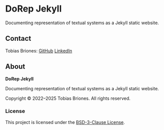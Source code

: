 <!-- Copyright (c) 2025 Tobias Briones. All rights reserved. -->
<!-- SPDX-License-Identifier: BSD-3-Clause -->
<!-- This file is part of https://github.com/texsydo/dorep-jekyll -->

# DoRep Jekyll

Documenting representation of textual systems as a Jekyll static website.

## Contact

Tobias Briones: [GitHub](https://github.com/tobiasbriones)
[LinkedIn](https://linkedin.com/in/tobiasbriones)

## About

**DoRep Jekyll**

Documenting representation of textual systems as a Jekyll static website.

Copyright © 2022–2025 Tobias Briones. All rights reserved.

### License

This project is licensed under the
[BSD-3-Clause License](LICENSE).
